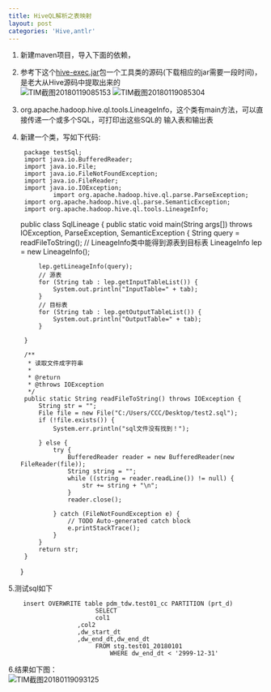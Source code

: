 ```yaml
---
title: HiveQL解析之表映射
layout: post
categories: 'Hive,antlr'
---
```

1. 新建maven项目，导入下面的依赖，
2. 参考下这个[hive-exec.jar](http://mvnrepository.com/artifact/org.apache.hive/hive-exec)包一个工具类的源码(下载相应的jar需要一段时间)，是老大从Hive源码中提取出来的  
![TIM截图20180119085153](http://p1vuoao0b.bkt.clouddn.com/JekyllWriter/TIM截图20180119085153.png)
![TIM截图20180119085304](http://p1vuoao0b.bkt.clouddn.com/JekyllWriter/TIM截图20180119085304.png)  
3. org.apache.hadoop.hive.ql.tools.LineageInfo，这个类有main方法，可以直接传递一个或多个SQL，可打印出这些SQL的 输入表和输出表
4. 新建一个类，写如下代码: 
	
		package testSql;
		import java.io.BufferedReader;
		import java.io.File;
		import java.io.FileNotFoundException;
		import java.io.FileReader;
		import java.io.IOException;
    	        import org.apache.hadoop.hive.ql.parse.ParseException;
		import org.apache.hadoop.hive.ql.parse.SemanticException;
		import org.apache.hadoop.hive.ql.tools.LineageInfo;
    
   	 public class SqlLineage {
    	public static void main(String args[]) throws IOException, ParseException, SemanticException {
    		String query = readFileToString();
    		// LineageInfo类中能得到源表到目标表
    		LineageInfo lep = new LineageInfo();
    
    		lep.getLineageInfo(query);
    		// 源表
    		for (String tab : lep.getInputTableList()) {
    			System.out.println("InputTable=" + tab);
    		}
    		// 目标表
    		for (String tab : lep.getOutputTableList()) {
    			System.out.println("OutputTable=" + tab);
    		}
    
    	}
    
    	/**
    	 * 读取文件成字符串
    	 * 
    	 * @return
    	 * @throws IOException
    	 */
    	public static String readFileToString() throws IOException {
    		String str = "";
    		File file = new File("C:/Users/CCC/Desktop/test2.sql");
    		if (!file.exists()) {
    			System.err.println("sql文件没有找到！");
    
    		} else {
    			try {
    				BufferedReader reader = new BufferedReader(new FileReader(file));
    				String string = "";
    				while ((string = reader.readLine()) != null) {
    					str += string + "\n";
    				}
    				reader.close();
    
    			} catch (FileNotFoundException e) {
    				// TODO Auto-generated catch block
    				e.printStackTrace();
    			}
    		}
    		return str;
    	}
    }

5.测试sql如下
    
    	insert OVERWRITE table pdm_tdw.test01_cc PARTITION (prt_d)    
	                   		SELECT 
	                   		col1
	                   ,col2
	                   ,dw_start_dt
	                   ,dw_end_dt,dw_end_dt
	                   		FROM stg.test01_20180101
	                   			WHERE dw_end_dt < '2999-12-31'
	                   			
6.结果如下图：  
![TIM截图20180119093125](http://p1vuoao0b.bkt.clouddn.com/JekyllWriter/TIM截图20180119093125.png)